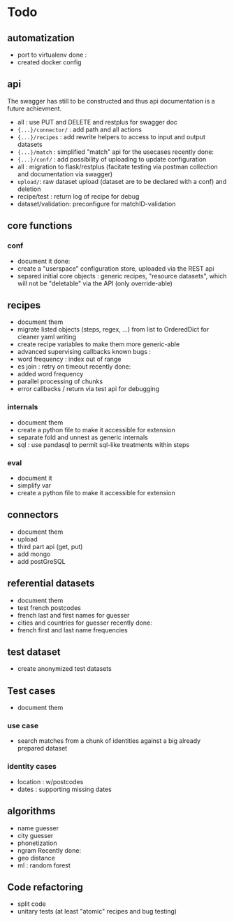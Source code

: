 # Todo

## automatization
- port to virtualenv
done :
- created docker config

## api
The swagger has still to be constructed and thus api documentation is a future achievment.
- all : use PUT and DELETE and restplus for swagger doc
- `{...}/connector/` : add path and all actions
- `{...}/recipes` : add rewrite helpers to access to input and output datasets
- `{...}/match` : simplified "match" api for the usecases
recently done:
- `{...}/conf/` : add possibility of uploading to update configuration
- all : migration to flask/restplus (facitate testing via postman collection and documentation via swagger)
- `upload/`: raw dataset upload (dataset are to be declared with a conf) and deletion
- recipe/test : return log of recipe for debug
- dataset/validation: preconfigure for matchID-validation

## core functions

### conf
- document it
done:
- create a "userspace" configuration store, uploaded via the REST api
- separed initial core objects : generic recipes, "resource datasets", which will not be "deletable" via the API (only override-able)

## recipes
- document them
- migrate listed objects (steps, regex, ...) from list to OrderedDict for cleaner yaml writing
- create recipe variables to make them more generic-able
- advanced supervising callbacks
known bugs :
- word frequency : index out of range
- es join : retry on timeout
recently done:
- added word frequency
- parallel processing of chunks
- error callbacks / return via test api for debugging


### internals
- document them
- create a python file to make it accessible for extension
- separate fold and unnest as generic internals
- sql : use pandasql to permit sql-like treatments within steps

### eval
- document it
- simplify var
- create a python file to make it accessible for extension

## connectors
- document them
- upload
- third part api (get, put)
- add mongo
- add postGreSQL

## referential datasets
- document them
- test french postcodes
- french last and first names for guesser
- cities and countries for guesser
recently done:
- french first and last name frequencies

## test dataset
- create anonymized test datasets

## Test cases
- document them

### use case
- search matches from a chunk of identities against a big already prepared dataset

### identity cases
- location : w/postcodes
- dates : supporting missing dates

## algorithms
- name guesser
- city guesser
- phonetization
- ngram
Recently done:
- geo distance
- ml : random forest

## Code refactoring
- split code
- unitary tests (at least "atomic" recipes and bug testing)
